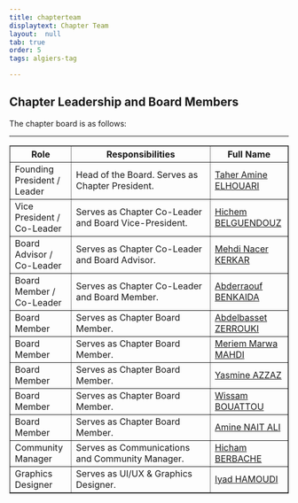 ```yaml
---
title: chapterteam
displaytext: Chapter Team
layout:  null
tab: true
order: 5
tags: algiers-tag

---
```


## Chapter Leadership and Board Members

The chapter board is as follows:

<table cellpadding="5" cellspacing="0" border="1">
  <tr><th>Role</th>
      <th width="50%">Responsibilities</th>
      <th>Full Name</th></tr>
  
  <tr><td>Founding President / Leader</td>
      <td>Head of the Board. Serves as Chapter President.</td>
      <td><a target="_blank" rel="noopener" href="https://www.linkedin.com/in/MrTaherAmine/">Taher Amine ELHOUARI</a></td>

  <tr><td>Vice President / Co-Leader </td>
      <td>Serves as Chapter Co-Leader and Board Vice-President.</td>
      <td><a target="_blank" rel="noopener" href="https://www.linkedin.com/in/hvb-xx7/">Hichem BELGUENDOUZ</a></td>
    
 <tr><td>Board Advisor / Co-Leader </td>
      <td>Serves as Chapter Co-Leader and Board Advisor.</td>
      <td><a target="_blank" rel="noopener" href="https://www.linkedin.com/in/mehdi-nacer-kerkar-cyber-security-consultant/">Mehdi Nacer KERKAR</a></td>
    
  <tr><td>Board Member / Co-Leader </td>
      <td>Serves as Chapter Co-Leader and Board Member.</td>
      <td><a target="_blank" rel="noopener" href="https://www.linkedin.com/in/abderraouf-benkaida/">Abderraouf BENKAIDA</a></td>
   
  <tr><td>Board Member</td>
      <td>Serves as Chapter Board Member.</td>
      <td><a target="_blank" rel="noopener" href="https://www.linkedin.com/in/abdelbasset-zerrouki-34b10710/">Abdelbasset ZERROUKI</a></td>

  <tr><td>Board Member</td>
      <td>Serves as Chapter Board Member.</td>
      <td><a target="_blank" rel="noopener" href="https://www.linkedin.com/in/meriem-marwa-mahdi-579b09168/">Meriem Marwa MAHDI</a></td>
    
 <tr><td>Board Member</td>
      <td>Serves as Chapter Board Member.</td>
      <td><a target="_blank" rel="noopener" href="https://www.linkedin.com/in/yasmine-azzaz-533aaa91/">Yasmine AZZAZ</a></td>

  <tr><td>Board Member</td>
      <td>Serves as Chapter Board Member.</td>
      <td><a target="_blank" rel="noopener" href="https://www.linkedin.com/in/wissam-bouattou/">Wissam BOUATTOU</a></td>

  <tr><td>Board Member</td>
      <td>Serves as Chapter Board Member.</td>
      <td><a target="_blank" rel="noopener" href="https://www.linkedin.com/in/amine-nait-ali">Amine NAIT ALI</a></td>

  <tr><td>Community Manager</td>
      <td>Serves as Communications and Community Manager.</td>
      <td><a target="_blank" rel="noopener" href="https://www.linkedin.com/in/hichamberbache/">Hicham BERBACHE</a></td>

  <tr><td>Graphics Designer</td>
      <td>Serves as UI/UX & Graphics Designer.</td>
      <td><a target="_blank" rel="noopener" href="https://www.linkedin.com/">Iyad HAMOUDI</a></td>

      
<hr/>
